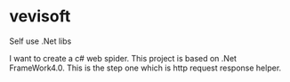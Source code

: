 # vevisoft
Self use .Net libs

I want to create a c# web spider.
This project is based on .Net FrameWork4.0.
This is the step one which is http request response helper.
